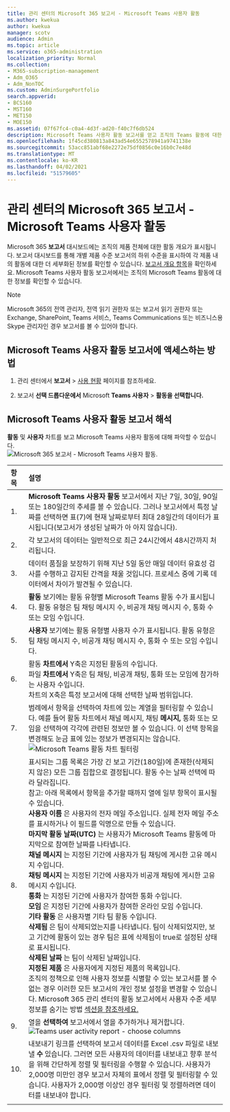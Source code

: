 ```yaml
---
title: 관리 센터의 Microsoft 365 보고서 - Microsoft Teams 사용자 활동
ms.author: kwekua
author: kwekua
manager: scotv
audience: Admin
ms.topic: article
ms.service: o365-administration
localization_priority: Normal
ms.collection:
- M365-subscription-management
- Adm_O365
- Adm_NonTOC
ms.custom: AdminSurgePortfolio
search.appverid:
- BCS160
- MST160
- MET150
- MOE150
ms.assetid: 07f67fc4-c0a4-4d3f-ad20-f40c7f6db524
description: Microsoft Teams 사용자 활동 보고서를 얻고 조직의 Teams 활동에 대한 인사이트를 얻는 방법을 학습합니다.
ms.openlocfilehash: 1f45cd380813a843ad54e6552578941a9741138e
ms.sourcegitcommit: 53acc851abf68e2272e75df0856c0e16b0c7e48d
ms.translationtype: MT
ms.contentlocale: ko-KR
ms.lasthandoff: 04/02/2021
ms.locfileid: "51579605"
---
```

# <a name="microsoft-365-reports-in-the-admin-center---microsoft-teams-user-activity"></a>관리 센터의 Microsoft 365 보고서 - Microsoft Teams 사용자 활동

Microsoft 365 **보고서** 대시보드에는 조직의 제품 전체에 대한 활동 개요가 표시됩니다. 보고서 대시보드를 통해 개별 제품 수준 보고서의 하위 수준을 표시하여 각 제품 내의 활동에 대한 더 세부화된 정보를 확인할 수 있습니다. [보고서 개요 항목](activity-reports.md)을 확인하세요. Microsoft Teams 사용자 활동 보고서에서는 조직의 Microsoft Teams 활동에 대한 정보를 확인할 수 있습니다.
  
> [!NOTE]
> Microsoft 365의 전역 관리자, 전역 읽기 권한자 또는 보고서 읽기 권한자 또는 Exchange, SharePoint, Teams 서비스, Teams Communications 또는 비즈니스용 Skype 관리자인 경우 보고서를 볼 수 있어야 합니다.  
 
## <a name="how-to-get-to-the-microsoft-teams-user-activity-report"></a>Microsoft Teams 사용자 활동 보고서에 액세스하는 방법

1. 관리 센터에서 **보고서** \> <a href="https://go.microsoft.com/fwlink/p/?linkid=2074756" target="_blank">사용 현황</a> 페이지를 참조하세요.

    
2. 보고서 **선택 드롭다운에서** Microsoft **Teams 사용자** \> **활동을 선택합니다.**
  
## <a name="interpret-the-microsoft-teams-user-activity-report"></a>Microsoft Teams 사용자 활동 보고서 해석

**활동** 및 **사용자** 차트를 보고 Microsoft Teams 사용자 활동에 대해 파악할 수 있습니다.<br/>![Microsoft 365 보고서 - Microsoft Teams 사용자 활동.](../../media/40359f81-25f7-416d-bb1e-37289133ef6b.png)
  
|항목|설명|
|:-----|:-----|
|1.  <br/> |**Microsoft Teams 사용자 활동** 보고서에서 지난 7일, 30일, 90일 또는 180일간의 추세를 볼 수 있습니다. 그러나 보고서에서 특정 날짜를 선택하면 표(7)에 현재 날짜로부터 최대 28일간의 데이터가 표시됩니다(보고서가 생성된 날짜가 아 아지 않습니다).  <br/> |
|2.  <br/> |각 보고서의 데이터는 일반적으로 최근 24시간에서 48시간까지 처리됩니다.  <br/> |
|3.  <br/> |데이터 품질을 보장하기 위해 지난 5일 동안 매일 데이터 유효성 검사를 수행하고 감지된 간격을 채울 것입니다. 프로세스 중에 기록 데이터에서 차이가 발견될 수 있습니다.  <br/> |
|4.  <br/> |**활동** 보기에는 활동 유형별 Microsoft Teams 활동 수가 표시됩니다. 활동 유형은 팀 채팅 메시지 수, 비공개 채팅 메시지 수, 통화 수 또는 모임 수입니다.  <br/> |
|5.  <br/> |**사용자** 보기에는 활동 유형별 사용자 수가 표시됩니다. 활동 유형은 팀 채팅 메시지 수, 비공개 채팅 메시지 수, 통화 수 또는 모임 수입니다.  <br/> |
|6.  <br/> | 활동 **차트에서** Y축은 지정된 활동의 수입니다.  <br/>  파일 **차트에서** Y축은 팀 채팅, 비공개 채팅, 통화 또는 모임에 참가하는 사용자 수입니다.  <br/>  차트의 X축은 특정 보고서에 대해 선택한 날짜 범위입니다.  <br/> |
|7.  <br/> |범례에서 항목을 선택하여 차트에 있는 계열을 필터링할 수 있습니다. 예를 들어 활동  차트에서 채널 메시지, 채팅 **메시지,** 통화  또는 모임을 선택하여 각각에 관련된 정보만 볼 수 있습니다.   이 선택 항목을 변경해도 눈금 표에 있는 정보가 변경되지는 않습니다.  <br/> ![Microsoft Teams 활동 차트 필터링](../../media/c819c4ea-6e9a-4411-a0dd-9f800d64ce38.png)|
|8.  <br/> | 표시되는 그룹 목록은 가장 긴 보고 기간(180일)에 존재한(삭제되지 않은) 모든 그룹 집합으로 결정됩니다. 활동 수는 날짜 선택에 따라 달라집니다.  <br/> 참고: 아래 목록에서 항목을 추가할 때까지 열에 일부 항목이 표시될 수 있습니다.<br/>**사용자 이름** 은 사용자의 전자 메일 주소입니다. 실제 전자 메일 주소를 표시하거나 이 필드를 익명으로 만들 수 있습니다.  <br/> **마지막 활동 날짜(UTC)** 는 사용자가 Microsoft Teams 활동에 마지막으로 참여한 날짜를 나타냅니다.  <br/> **채널 메시지** 는 지정된 기간에 사용자가 팀 채팅에 게시한 고유 메시지 수입니다.  <br/> **채팅 메시지** 는 지정된 기간에 사용자가 비공개 채팅에 게시한 고유 메시지 수입니다.  <br/> **통화** 는 지정된 기간에 사용자가 참여한 통화 수입니다.  <br/> **모임** 은 지정된 기간에 사용자가 참여한 온라인 모임 수입니다.  <br/> **기타 활동** 은 사용자별 기타 팀 활동 수입니다.  <br/> **삭제됨** 은 팀이 삭제되었는지를 나타냅니다. 팀이 삭제되었지만, 보고 기간에 활동이 있는 경우 팀은 표에 삭제됨이 true로 설정된 상태로 표시됩니다.  <br/> **삭제된 날짜** 는 팀이 삭제된 날짜입니다.  <br/> **지정된 제품** 은 사용자에게 지정된 제품의 목록입니다.  <br/>  조직의 정책으로 인해 사용자 정보를 식별할 수 있는 보고서를 볼 수 없는 경우 이러한 모든 보고서의 개인 정보 설정을 변경할 수 있습니다. Microsoft 365 관리 센터의 활동 보고서에서 사용자 수준 세부 정보를 숨기는 방법 [섹션을 참조하세요.](activity-reports.md)   <br/> |
|9.  <br/> |열을 **선택하여** 보고서에서 열을 추가하거나 제거합니다.  <br/> ![Teams user activity report - choose columns](../../media/eb5fbcee-e371-4d36-a0c6-fa54732311ec.png)|
|10.  <br/> |내보내기 링크를 선택하여 보고서 데이터를 Excel .csv 파일로 내보낼 **수** 있습니다. 그러면 모든 사용자의 데이터를 내보내고 향후 분석을 위해 간단하게 정렬 및 필터링을 수행할 수 있습니다. 사용자가 2,000명 미만인 경우 보고서 자체의 표에서 정렬 및 필터링할 수 있습니다. 사용자가 2,000명 이상인 경우 필터링 및 정렬하려면 데이터를 내보내야 합니다.  <br/> |
|||
   

